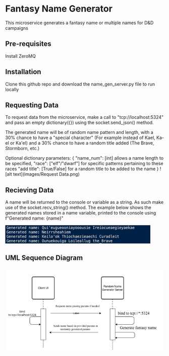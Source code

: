 # Fantasy Name Generator
This microservice generates a fantasy name or multiple names for D&D campaigns

## Pre-requisites
Install ZeroMQ

## Installation
Clone this github repo and download the name_gen_server.py file to run locally

## Requesting Data
To request data from the microservice, make a call to "tcp://localhost:5324" and pass an empty dictionary({}) using the socket.send_json() method. 

The generated name will be of random name pattern and length, with a 30% chance to have a "special character" (For example instead of Kael, Ka-el or Ka'el) and a 30% chance to have a random title added (The Brave, Stormborn, etc.)

Optional dictionary parameters:
{
    "name_num": [int] allows a name length to be specified,
    "race": ["elf"/"dwarf"] for specific patterns pertaining to these races
    "add title": [True/False] for a random title to be added to the name
}
![alt text](images/Request Data.png)

## Recieving Data
A name will be returned to the console or variable as a string. As such make use of  the socket.recv_string() method. The example below shows the generated names stored in a name variable, printed to the console using f"Generated name: {name}"

![alt text](images/Random_Names.png)

## UML Sequence Diagram
![alt text](images/UML.png)

